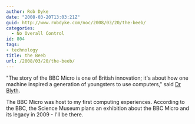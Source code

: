 ```yaml
---
author: Rob Dyke
date: "2008-03-20T13:03:21Z"
guid: http://www.robdyke.com/noc/2008/03/20/the-beeb/
categories:
  - No Overall Control
id: 804
tags:
- technology
title: the Beeb
url: /2008/03/20/the-beeb/
---
```

"The story of the BBC Micro is one of British innovation; it's about how one machine inspired a generation of youngsters to use computers," said [Dr Blyth](http://news.bbc.co.uk/1/hi/technology/7303288.stm "BBC News website").

The BBC Micro was host to my first computing experiences. According to the BBC, the Science Museum plans an exhibition about the BBC Micro and its legacy in 2009 - I'll be there.